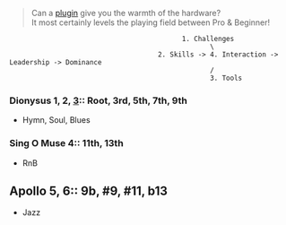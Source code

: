   > Can a [plugin](https://www.youtube.com/watch?v=dLSzn39ocNk) give you the warmth of the hardware?     
It most certainly levels the playing field between Pro & Beginner!
               
                                               1. Challenges
                                                      \
                                         2. Skills -> 4. Interaction -> Leadership -> Dominance
                                                      /
                                                      3. Tools


### Dionysus 1, 2, [3](https://www.youtube.com/watch?v=dLSzn39ocNk):: Root, 3rd, 5th, 7th, 9th
- Hymn, Soul, Blues  
  
### Sing O Muse 4:: 11th, 13th
- RnB  
  
## Apollo 5, 6:: 9b, #9, #11, b13
- Jazz 

